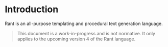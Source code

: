 # Introduction

Rant is an all-purpose templating and procedural text generation language.

> This document is a work-in-progress and is not normative.
> It only applies to the upcoming version 4 of the Rant language.